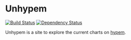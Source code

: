# Unhypem

[![Build Status](https://semaphoreci.com/api/v1/projects/71955a11-54eb-4082-9cd7-7b6730ed659e/534353/shields_badge.svg)](https://semaphoreci.com/feed-me/unhypem)
[![Dependency Status](https://david-dm.org/feedm3/unhypem.svg)](https://david-dm.org/feedm3/unhypem)

Unhypem is a site to explore the current charts on [hypem](http://hypem.com/popular).